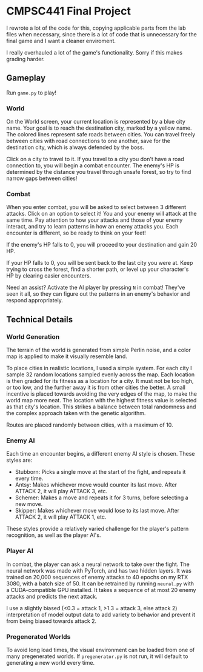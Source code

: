 # CMPSC441 Final Project

I rewrote a lot of the code for this, copying applicable parts from the lab files when necessary, since there is a lot of code that is unnecessary for the final game and I want a cleaner enviroment.

I really overhauled a lot of the game's functionality. Sorry if this makes grading harder.

## Gameplay

Run `game.py` to play!

### World

On the World screen, your current location is represented by a blue city name. Your goal is to reach the destination city, marked by a yellow name. 
The colored lines represent safe roads between cities. You can travel freely between cities with road connections to one another, save for the destination city, which is always defended by the boss.

Click on a city to travel to it. If you travel to a city you don't have a road connection to, you will begin a combat encounter. The enemy's HP is determined by the distance you travel through unsafe forest, so try to find narrow gaps between cities!

### Combat

When you enter combat, you will be asked to select between 3 different attacks. Click on an option to select it!
You and your enemy will attack at the same time. Pay attention to how your attacks and those of your enemy interact, and try to learn patterns in how an enemy attacks you. Each encounter is different, so be ready to think on your feet!

If the enemy's HP falls to 0, you will proceed to your destination and gain 20 HP.

If your HP falls to 0, you will be sent back to the last city you were at. Keep trying to cross the forest, find a shorter path, or level up your character's HP by clearing easier encounters.

Need an assist? Activate the AI player by pressing `N` in combat! They've seen it all, so they can figure out the patterns in an enemy's behavior and respond appropriately.

## Technical Details

### World Generation

The terrain of the world is generated from simple Perlin noise, and a color map is applied to make it visually resemble land.

To place cities in realistic locations, I used a simple system. For each city I sample 32 random locations sampled evenly across the map.
Each location is then graded for its fitness as a location for a city. It must not be too high, or too low, and the further away it is from other cities the better.
A small incentive is placed towards avoiding the very edges of the map, to make the world map more neat. The location with the highest fitness value is selected as that city's location. This strikes a balance between total randomness and the complex approach taken with the genetic algorithm.

Routes are placed randomly between cities, with a maximum of 10.

### Enemy AI

Each time an encounter begins, a different enemy AI style is chosen. These styles are:

* Stubborn: Picks a single move at the start of the fight, and repeats it every time.
* Antsy: Makes whichever move would counter its last move. After ATTACK 2, it will play ATTACK 3, etc.
* Schemer: Makes a move and repeats it for 3 turns, before selecting a new move.
* Skipper: Makes whichever move would lose to its last move. After ATTACK 2, it will play ATTACK 1, etc.

These styles provide a relatively varied challenge for the player's pattern recognition, as well as the player AI's.

### Player AI

In combat, the player can ask a neural network to take over the fight. The neural network was made with PyTorch, and has two hidden layers.
It was trained on 20,000 sequences of enemy attacks to 40 epochs on my RTX 3080, with a batch size of 50. It can be retrained by running `neural.py` with a CUDA-compatible GPU installed. It takes a sequence of at most 20 enemy attacks and predicts the next attack.

I use a slightly biased (<0.3 = attack 1, >1.3 = attack 3, else attack 2) interpretation of model output data to add variety to behavior and prevent it from being biased towards attack 2.


### Pregenerated Worlds

To avoid long load times, the visual environment can be loaded from one of many pregenerated worlds. If `pregenerator.py` is not run, it will default to generating a new world every time.